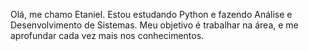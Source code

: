 Olá, me chamo Etaniel.
Estou estudando Python e fazendo Análise e Desenvolvimento de Sistemas.
Meu objetivo é trabalhar na área, e me aprofundar cada vez mais nos conhecimentos.

<!---
Etanielcaus/Etanielcaus is a ✨ special ✨ repository because its `README.md` (this file) appears on your GitHub profile.
You can click the Preview link to take a look at your changes.
--->
